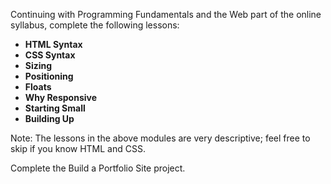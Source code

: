 Continuing with Programming Fundamentals and the Web part of the online syllabus, complete the following lessons:

* **HTML Syntax**
* **CSS Syntax**
* **Sizing**
* **Positioning**
* **Floats**
* **Why Responsive**
* **Starting Small**
* **Building Up**

Note: The lessons in the above modules are very descriptive; feel free to skip if you know HTML and CSS.

Complete the Build a Portfolio Site project.

